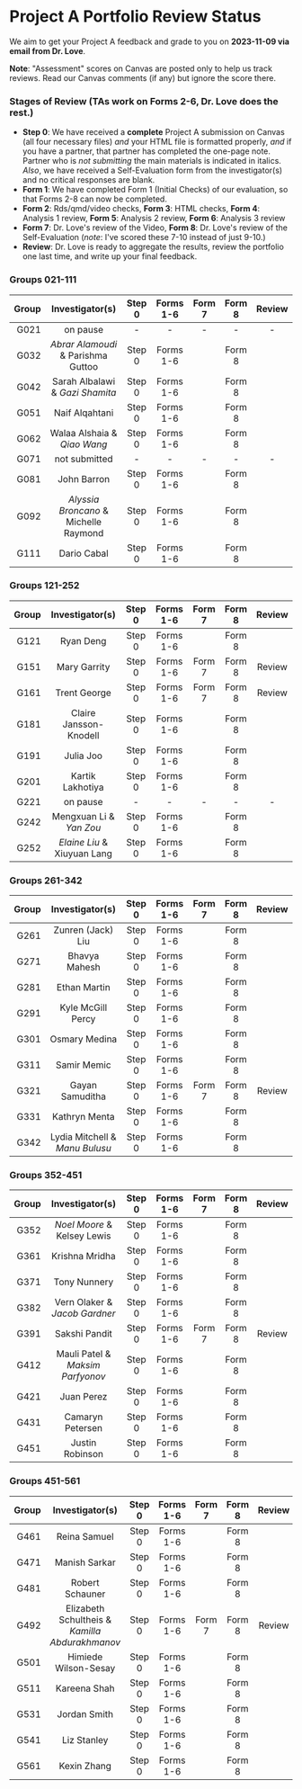 # Project A Portfolio Review Status

We aim to get your Project A feedback and grade to you on **2023-11-09 via email from Dr. Love**. 

**Note**: "Assessment" scores on Canvas are posted only to help us track reviews. Read our Canvas comments (if any) but ignore the score there.

### Stages of Review (TAs work on Forms 2-6, Dr. Love does the rest.)

- **Step 0**: We have received a **complete** Project A submission on Canvas (all four necessary files) *and* your HTML file is formatted properly, *and* if you have a partner, that partner has completed the one-page note. Partner who is *not submitting* the main materials is indicated in italics. *Also*, we have received a Self-Evaluation form from the investigator(s) and no critical responses are blank.
- **Form 1**: We have completed Form 1 (Initial Checks) of our evaluation, so that Forms 2-8 can now be completed.
- **Form 2**: Rds/qmd/video checks, **Form 3**: HTML checks, **Form 4**: Analysis 1 review, **Form 5**: Analysis 2 review, **Form 6**: Analysis 3 review
- **Form 7**: Dr. Love's review of the Video, **Form 8**: Dr. Love's review of the Self-Evaluation (*note*: I've scored these 7-10 instead of just 9-10.)
- **Review**: Dr. Love is ready to aggregate the results, review the portfolio one last time, and write up your final feedback.

### Groups 021-111

Group | Investigator(s) | Step 0 | Forms 1-6 | Form 7 | Form 8 | Review |
-----: | :-------------------------: | :-----: | :-----: | :-----: | :-----: | :-----: |
G021 | on pause | - | - | - | - | - |
G032 | *Abrar Alamoudi* & Parishma Guttoo | Step 0 | Forms 1-6 | | Form 8 |
G042 | Sarah Albalawi & *Gazi Shamita* | Step 0 | Forms 1-6 | | Form 8 |
G051 | Naif Alqahtani | Step 0 | Forms 1-6 | | Form 8 |
G062 | Walaa Alshaia & *Qiao Wang* | Step 0 | Forms 1-6 | | Form 8 |
G071 | not submitted | - | - | - | - | - |
G081 | John Barron | Step 0 | Forms 1-6 | | Form 8 |
G092 | *Alyssia Broncano* & Michelle Raymond | Step 0 | Forms 1-6 | | Form 8 |
G111 | Dario Cabal | Step 0 | Forms 1-6 | | Form 8 |

### Groups 121-252

Group | Investigator(s) | Step 0 | Forms 1-6 | Form 7 | Form 8 | Review |
-----: | :-------------------------: | :-----: | :-----: | :-----: | :-----: | :-----: |
G121 | Ryan Deng | Step 0 | Forms 1-6 | | Form 8 |
G151 | Mary Garrity | Step 0 | Forms 1-6 | Form 7 | Form 8 | Review |
G161 | Trent George | Step 0 | Forms 1-6 | Form 7 | Form 8 | Review |
G181 | Claire Jansson-Knodell | Step 0 | Forms 1-6 | | Form 8 |
G191 | Julia Joo | Step 0 | Forms 1-6 | | Form 8 |
G201 | Kartik Lakhotiya | Step 0 | Forms 1-6 | | Form 8 |
G221 | on pause | - | - | - | - | - |
G242 | Mengxuan Li & *Yan Zou* | Step 0 | Forms 1-6 | | Form 8 |
G252 | *Elaine Liu* & Xiuyuan Lang | Step 0 | Forms 1-6 | | Form 8 |

### Groups 261-342

Group | Investigator(s) | Step 0 | Forms 1-6 | Form 7 | Form 8 | Review |
-----: | :-------------------------: | :-----: | :-----: | :-----: | :-----: | :-----: |
G261 | Zunren (Jack) Liu | Step 0 | Forms 1-6 | | Form 8 |
G271 | Bhavya Mahesh | Step 0 | Forms 1-6 | | Form 8 |
G281 | Ethan Martin | Step 0 | Forms 1-6 | | Form 8 |
G291 | Kyle McGill Percy | Step 0 | Forms 1-6 | | Form 8 |
G301 | Osmary Medina | Step 0 | Forms 1-6 | | Form 8 |
G311 | Samir Memic | Step 0 | Forms 1-6 | | Form 8 |
G321 | Gayan Samuditha | Step 0 | Forms 1-6 | Form 7 | Form 8 | Review |
G331 | Kathryn Menta | Step 0 | Forms 1-6 | | Form 8 |
G342 | Lydia Mitchell & *Manu Bulusu* | Step 0 | Forms 1-6 | | Form 8 |

### Groups 352-451

Group | Investigator(s) | Step 0 | Forms 1-6 | Form 7 | Form 8 | Review |
-----: | :-------------------------: | :-----: | :-----: | :-----: | :-----: | :-----: |
G352 | *Noel Moore* & Kelsey Lewis | Step 0 | Forms 1-6 | | Form 8 |
G361 | Krishna Mridha | Step 0 | Forms 1-6 | | Form 8 |
G371 | Tony Nunnery | Step 0 | Forms 1-6 | | Form 8 |
G382 | Vern Olaker & *Jacob Gardner* | Step 0 | Forms 1-6 | | Form 8 |
G391 | Sakshi Pandit | Step 0 | Forms 1-6 | Form 7 | Form 8 | Review |
G412 | Mauli Patel & *Maksim Parfyonov* | Step 0 | Forms 1-6 | | Form 8 |
G421 | Juan Perez | Step 0 | Forms 1-6 | | Form 8 |
G431 | Camaryn Petersen | Step 0 | Forms 1-6 | | Form 8 |
G451 | Justin Robinson | Step 0 | Forms 1-6 | | Form 8 |

### Groups 451-561

Group | Investigator(s) | Step 0 | Forms 1-6 | Form 7 | Form 8 | Review |
-----: | :-------------------------: | :-----: | :-----: | :-----: | :-----: | :-----: |
G461 | Reina Samuel | Step 0 | Forms 1-6 | | Form 8 |
G471 | Manish Sarkar | Step 0 | Forms 1-6 | | Form 8 |
G481 | Robert Schauner | Step 0 | Forms 1-6 | | Form 8 |
G492 | Elizabeth Schultheis & *Kamilla Abdurakhmanov* | Step 0 | Forms 1-6 | Form 7 | Form 8 | Review |
G501 | Himiede Wilson-Sesay | Step 0 | Forms 1-6 | | Form 8 |
G511 | Kareena Shah | Step 0 | Forms 1-6 | | Form 8 |
G531 | Jordan Smith | Step 0 | Forms 1-6 | | Form 8 |
G541 | Liz Stanley | Step 0 | Forms 1-6 | | Form 8 |
G561 | Kexin Zhang | Step 0 | Forms 1-6 | | Form 8 |

